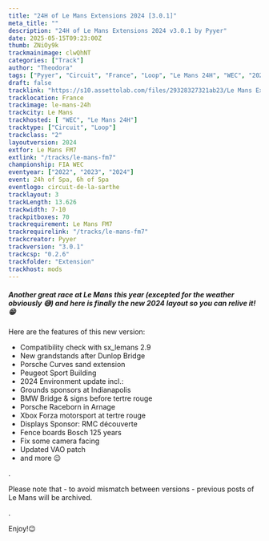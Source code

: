```yaml
---
title: "24H of Le Mans Extensions 2024 [3.0.1]"
meta_title: ""
description: "24H of Le Mans Extensions 2024 v3.0.1 by Pyyer"
date: 2025-05-15T09:23:00Z
thumb: ZNiOy9k
trackmainimage: clwQhNT
categories: ["Track"]
author: "Theodora"
tags: ["Pyyer", "Circuit", "France", "Loop", "Le Mans 24H", "WEC", "2024"]
draft: false
tracklink: "https://s10.assettolab.com/files/29328327321ab23/Le Mans Extension 3.0.1.zip"
tracklocation: France
trackimage: le-mans-24h
trackcity: Le Mans
trackhosted: [ "WEC", "Le Mans 24H"]
tracktype: ["Circuit", "Loop"]
trackclass: "2" 
layoutversion: 2024
extfor: Le Mans FM7
extlink: "/tracks/le-mans-fm7"
championship: FIA WEC
eventyear: ["2022", "2023", "2024"]
event: 24h of Spa, 6h of Spa
eventlogo: circuit-de-la-sarthe
tracklayout: 3
trackLength: 13.626
trackwidth: 7-10
trackpitboxes: 70
trackrequirement: Le Mans FM7
trackrequirelink: "/tracks/le-mans-fm7"
trackcreator: Pyyer
trackversion: "3.0.1"
trackcsp: "0.2.6"
trackfolder: "Extension"
trackhost: mods
---
```


##### Another great race at Le Mans this year (excepted for the weather obviously 😅) and here is finally the new 2024 layout so you can relive it! 😁

Here are the features of this new version:

- Compatibility check with sx_lemans 2.9
- New grandstands after Dunlop Bridge
- Porsche Curves sand extension
- Peugeot Sport Building
- 2024 Environment update incl.:
-  Grounds sponsors at Indianapolis
-  BMW Bridge & signs before tertre rouge
-  Porsche Raceborn in Arnage
-  Xbox Forza motorsport at tertre rouge
-  Displays Sponsor: RMC découverte
-  Fence boards Bosch 125 years
- Fix some camera facing
- Updated VAO patch
- and more 😉

.

Please note that - to avoid mismatch between versions - previous posts of Le Mans will be archived.

.

Enjoy!😉